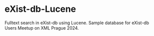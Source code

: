 # eXist-db-Lucene
Fulltext search in eXist-db using Lucene. Sample database for eXist-db Users Meetup on XML Prague 2024.
